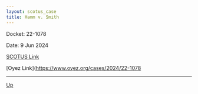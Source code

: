 ```yaml
---
layout: scotus_case
title: Hamm v. Smith
---
```


Docket: 22-1078

Date: 9 Jun 2024

[SCOTUS Link](https://www.supremecourt.gov/opinions/23pdf/601us2r19_jifl.pdf)

[Oyez Link](https://www.oyez.org/cases/2024/22-1078

---

[Up](./README.md)